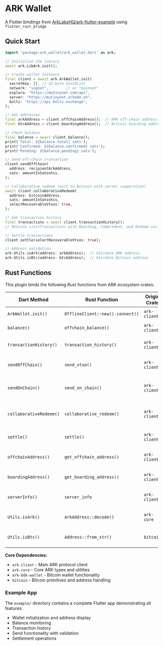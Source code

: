 # ARK Wallet

A Flutter bindings from [ArkLabsHQ/ark-flutter-example](https://github.com/ArkLabsHQ/ark-flutter-example) using `flutter_rust_bridge`

## Quick Start

```dart
import 'package:ark_wallet/ark_wallet.dart' as ark;

// Initialize the library
await ark.LibArk.init();

// Create wallet instance
final client = await ark.ArkWallet.init(
  secretKey: [], // 32-byte Uint8List
  network: "signet",        // or "mainnet"
  esplora: "https://mutinynet.com/api",
  server: "https://mutinynet.arkade.sh",
  boltz: "https://api.boltz.exchange",
);

// Get addresses
final arkAddress = client.offchainAddress();  // ARK off-chain address
final btcAddress = client.boardingAddress();  // Bitcoin boarding address

// Check balance
final balance = await client.balance();
print('Total: ${balance.total} sats');
print('Confirmed: ${balance.confirmed} sats');
print('Pending: ${balance.pending} sats');

// Send off-chain transaction
client.sendOffChain(
  address: recipientArkAddress,
  sats: amountInSatoshis,
);

// Collaborative redeem (exit to Bitcoin with server cooperation)
await client.collaborativeRedeem(
  address: bitcoinAddress,
  sats: amountInSatoshis,
  selectRecoverableVtxos: true,
);

// Get transaction history
final transactions = await client.transactionHistory();
// Returns List<Transaction> with Boarding, Commitment, and Redeem variants

// Settle transactions
client.settle(selectRecoverableVtxos: true);

// Address validation
ark.Utils.isArk(address: arkAddress);  // Validate ARK address
ark.Utils.isBtc(address: btcAddress);  // Validate Bitcoin address
```

## Rust Functions

This plugin binds the following Rust functions from ARK ecosystem crates:

| Dart Method | Rust Function | Origin Crate | Description |
|-------------|---------------|--------------|-------------|
| `ArkWallet.init()` | `OfflineClient::new().connect()` | `ark-client` | Initialize wallet client |
| `balance()` | `offchain_balance()` | `ark-client` | Get wallet balance |
| `transactionHistory()` | `transaction_history()` | `ark-client` | Fetch transaction history |
| `sendOffChain()` | `send_vtxo()` | `ark-client` | Send off-chain transaction |
| `sendOnChain()` | `send_on_chain()` | `ark-client` | Send on-chain Bitcoin transaction |
| `collaborativeRedeem()` | `collaborative_redeem()` | `ark-client` | Exit to Bitcoin with server cooperation |
| `settle()` | `settle()` | `ark-client` | Settle off-chain transactions |
| `offchainAddress()` | `get_offchain_address()` | `ark-client` | Get ARK off-chain address |
| `boardingAddress()` | `get_boarding_address()` | `ark-client` | Get Bitcoin boarding address |
| `serverInfo()` | `server_info` | `ark-client` | Get ARK server information |
| `Utils.isArk()` | `ArkAddress::decode()` | `ark-core` | Validate ARK address |
| `Utils.isBtc()` | `Address::from_str()` | `bitcoin` | Validate Bitcoin address |

**Core Dependencies:**
- `ark-client` - Main ARK protocol client
- `ark-core` - Core ARK types and utilities  
- `ark-bdk-wallet` - Bitcoin wallet functionality
- `bitcoin` - Bitcoin primitives and address handling

### Example App

The `example/` directory contains a complete Flutter app demonstrating all features:
- Wallet initialization and address display
- Balance monitoring
- Transaction history
- Send functionality with validation
- Settlement operations
